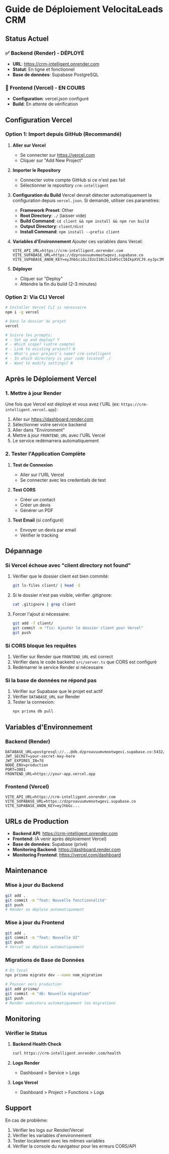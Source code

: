 # Guide de Déploiement VelocitaLeads CRM

## Status Actuel

### ✅ Backend (Render) - DÉPLOYÉ
- **URL**: https://crm-intelligent.onrender.com
- **Statut**: En ligne et fonctionnel
- **Base de données**: Supabase PostgreSQL

### 🔄 Frontend (Vercel) - EN COURS
- **Configuration**: vercel.json configuré
- **Build**: En attente de vérification

## Configuration Vercel

### Option 1: Import depuis GitHub (Recommandé)

1. **Aller sur Vercel**
   - Se connecter sur https://vercel.com
   - Cliquer sur "Add New Project"

2. **Importer le Repository**
   - Connecter votre compte GitHub si ce n'est pas fait
   - Sélectionner le repository `crm-intelligent`

3. **Configuration du Build**
   Vercel devrait détecter automatiquement la configuration depuis `vercel.json`.
   Si demandé, utiliser ces paramètres:
   - **Framework Preset**: Other
   - **Root Directory**: `./` (laisser vide)
   - **Build Command**: `cd client && npm install && npm run build`
   - **Output Directory**: `client/dist`
   - **Install Command**: `npm install --prefix client`

4. **Variables d'Environnement**
   Ajouter ces variables dans Vercel:
   ```
   VITE_API_URL=https://crm-intelligent.onrender.com
   VITE_SUPABASE_URL=https://dzproavuumvmootwgevi.supabase.co
   VITE_SUPABASE_ANON_KEY=eyJhbGciOiJIUzI1NiIsInR5cCI6IkpXVCJ9.eyJpc3MiOiJzdXBhYmFzZSIsInJlZiI6ImR6cHJvYXZ1dW12bW9vdHdnZXZpIiwicm9sZSI6ImFub24iLCJpYXQiOjE3NTQ0OTEzNDIsImV4cCI6MjA3MDA2NzM0Mn0.v_40kYXnHi_tNakdvroRXZbzD2UmHORtpznE4WLd8xY
   ```

5. **Déployer**
   - Cliquer sur "Deploy"
   - Attendre la fin du build (2-3 minutes)

### Option 2: Via CLI Vercel

```bash
# Installer Vercel CLI si nécessaire
npm i -g vercel

# Dans le dossier du projet
vercel

# Suivre les prompts:
# - Set up and deploy? Y
# - Which scope? (votre compte)
# - Link to existing project? N
# - What's your project's name? crm-intelligent
# - In which directory is your code located? ./
# - Want to modify settings? N
```

## Après le Déploiement Vercel

### 1. Mettre à jour Render
Une fois que Vercel est déployé et vous avez l'URL (ex: `https://crm-intelligent.vercel.app`):

1. Aller sur https://dashboard.render.com
2. Sélectionner votre service backend
3. Aller dans "Environment"
4. Mettre à jour `FRONTEND_URL` avec l'URL Vercel
5. Le service redémarrera automatiquement

### 2. Tester l'Application Complète

1. **Test de Connexion**
   - Aller sur l'URL Vercel
   - Se connecter avec les credentials de test

2. **Test CORS**
   - Créer un contact
   - Créer un devis
   - Générer un PDF

3. **Test Email** (si configuré)
   - Envoyer un devis par email
   - Vérifier le tracking

## Dépannage

### Si Vercel échoue avec "client directory not found"

1. Vérifier que le dossier client est bien commité:
   ```bash
   git ls-files client/ | head -5
   ```

2. Si le dossier n'est pas visible, vérifier .gitignore:
   ```bash
   cat .gitignore | grep client
   ```

3. Forcer l'ajout si nécessaire:
   ```bash
   git add -f client/
   git commit -m "fix: Ajouter le dossier client pour Vercel"
   git push
   ```

### Si CORS bloque les requêtes

1. Vérifier sur Render que `FRONTEND_URL` est correct
2. Vérifier dans le code backend `src/server.ts` que CORS est configuré
3. Redémarrer le service Render si nécessaire

### Si la base de données ne répond pas

1. Vérifier sur Supabase que le projet est actif
2. Vérifier `DATABASE_URL` sur Render
3. Tester la connexion:
   ```bash
   npx prisma db pull
   ```

## Variables d'Environnement

### Backend (Render)
```env
DATABASE_URL=postgresql://...@db.dzproavuumvmootwgevi.supabase.co:5432/postgres
JWT_SECRET=your-secret-key-here
JWT_EXPIRES_IN=7d
NODE_ENV=production
PORT=3001
FRONTEND_URL=https://your-app.vercel.app
```

### Frontend (Vercel)
```env
VITE_API_URL=https://crm-intelligent.onrender.com
VITE_SUPABASE_URL=https://dzproavuumvmootwgevi.supabase.co
VITE_SUPABASE_ANON_KEY=eyJhbGc...
```

## URLs de Production

- **Backend API**: https://crm-intelligent.onrender.com
- **Frontend**: (À venir après déploiement Vercel)
- **Base de données**: Supabase (privé)
- **Monitoring Backend**: https://dashboard.render.com
- **Monitoring Frontend**: https://vercel.com/dashboard

## Maintenance

### Mise à jour du Backend
```bash
git add .
git commit -m "feat: Nouvelle fonctionnalité"
git push
# Render se déploie automatiquement
```

### Mise à jour du Frontend
```bash
git add .
git commit -m "feat: Nouvelle UI"
git push
# Vercel se déploie automatiquement
```

### Migrations de Base de Données
```bash
# En local
npx prisma migrate dev --name nom_migration

# Pousser vers production
git add prisma/
git commit -m "db: Nouvelle migration"
git push
# Render exécutera automatiquement les migrations
```

## Monitoring

### Vérifier le Status

1. **Backend Health Check**
   ```bash
   curl https://crm-intelligent.onrender.com/health
   ```

2. **Logs Render**
   - Dashboard > Service > Logs

3. **Logs Vercel**
   - Dashboard > Project > Functions > Logs

## Support

En cas de problème:
1. Vérifier les logs sur Render/Vercel
2. Vérifier les variables d'environnement
3. Tester localement avec les mêmes variables
4. Vérifier la console du navigateur pour les erreurs CORS/API